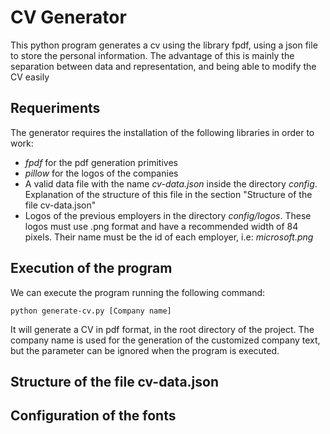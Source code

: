 # CV Generator

This python program generates a cv using the library fpdf, using a json file to store the personal information. The advantage of this is mainly the separation between data and representation, and being able to modify the CV easily

## Requeriments
The generator requires the installation of the following libraries in order to work:
- _fpdf_ for the pdf generation primitives
- _pillow_ for the logos of the companies
- A valid data file with the name _cv-data.json_  inside the directory _config_. Explanation of the structure of this file in the section "Structure of the file cv-data.json"
- Logos of the previous employers in the directory _config/logos_. These logos must use .png format and have a recommended width of 84 pixels. Their name must be the id of each employer, i.e: _microsoft.png_

## Execution of the program
We can execute the program running the following command:

```
python generate-cv.py [Company name]
```

It will generate a CV in pdf format, in the root directory of the project. The company name is used for the generation of the customized company text, but the parameter can be ignored when the program is executed.

## Structure of the file cv-data.json

## Configuration of the fonts
